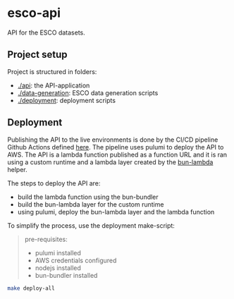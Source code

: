 # esco-api

API for the ESCO datasets.

## Project setup

Project is structured in folders:

- [./api](./api): the API-application
- [./data-generation](./data-generation): ESCO data generation scripts
- [./deployment](./deployment): deployment scripts


## Deployment

Publishing the API to the live environments is done by the CI/CD pipeline Github Actions defined [here](./.github/workflows/deployment.yml). The pipeline uses pulumi to deploy the API to AWS. The API is a lambda function published as a function URL and it is ran using a custom runtime and a lambda layer created by the [bun-lambda](https://github.com/oven-sh/bun/tree/main/packages/bun-lambda) helper.

The steps to deploy the API are:

- build the lambda function using the bun-bundler
- build the bun-lambda layer for the custom runtime
- using pulumi, deploy the bun-lambda layer and the lambda function

To simplify the process, use the deployment make-script:

> pre-requisites:
> - pulumi installed
> - AWS credentials configured
> - nodejs installed
> - bun-bundler installed

```bash
make deploy-all
```
